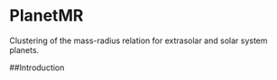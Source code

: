 # PlanetMR
Clustering of the mass-radius relation for extrasolar and solar system planets.

##Introduction
